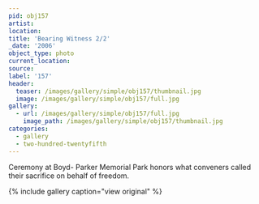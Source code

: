 ```yaml
---
pid: obj157
artist:
location:
title: 'Bearing Witness 2/2'
_date: '2006'
object_type: photo
current_location:
source:
label: '157'
header:
  teaser: /images/gallery/simple/obj157/thumbnail.jpg
  image: /images/gallery/simple/obj157/full.jpg
gallery:
  - url: /images/gallery/simple/obj157/full.jpg
    image_path: /images/gallery/simple/obj157/thumbnail.jpg
categories:
  - gallery
  - two-hundred-twentyfifth
---
```

Ceremony at Boyd- Parker Memorial Park honors what conveners called their sacrifice on behalf of freedom.

{% include gallery caption="view original" %}
